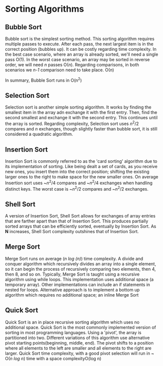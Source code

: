 # Sorting Algorithms

## Bubble Sort
Bubble sort is the simplest sorting method.  This sorting algorithm requires multiple passes to execute.  After each pass, the next largest item is in the correct position (bubbles up).  It can be costly regarding time complexity. In the best case scenario, where an array is already sorted, we'll need a single pass O(1). In the worst case scenario, an array may be sorted in reverse order, we will need *n* passes O(*n*). Regarding comparisons, in both scenarios we *n-1* comparison need to take place.  O(*n*)

In summary, Bubble Sort runs in O(n<sup>2</sup>)
## Selection Sort
Selection sort is another simple sorting algorithm.  It works by finding the smallest item in the array adn exchange it with the first entry.  Then, find the second smallest and exchange it with the second entry.  This continues until the array is sorted.  Regarding complexity, Selection sort uses *n*<sup>2</sup>/2 compares and *n* exchanges,  though slightly faster than bubble sort, it is still considered a quadratic algorithm.

## Insertion Sort

Insertion Sort is commonly referred to as the 'card sorting' algorithm due to its implementation of sorting.  Like being dealt a set of cards, as you receive new ones, you insert them into the correct position; shifting the existing larger ones to the right to make space for the new smaller ones.  On average Insertion sort uses ~*n*<sup>2</sup>/4 compares and ~*n*<sup>2</sup>/4 exchanges when handling distinct keys.  The worst case is ~*n*<sup>2</sup>/2 compares and ~*n*<sup>2</sup>/2 exchanges. 

## Shell Sort

A version of Insertion Sort, Shell Sort allows for exchanges of array entries that are farther apart than that of Insertion Sort.   This produces partially sorted arrays that can be efficiently sorted, eventually by Insertion Sort. As  **N** increases, Shell Sort complexity outshines that of Insertion Sort.

## Merge Sort

Merge Sort runs on average (*n log (n)*) time complexity.  A divide and conquer algorithm which recursively divides an array into a single element, so it can begin the process of recursively comparing two elements, then 4, then 8, and so on.  Typically, Merge Sort is taught using a recursive algorithm using while loops.  This implementation uses additional space (a temporary array). Other implementations can include an if statements in nested for loops.  Alternative approach is to implement a bottom up algorithm which requires no additional space; an inline Merge Sort

## Quick Sort

Quick Sort is an in place recursive sorting algorithm which uses no additional space.  Quick Sort is the most commonly implemented version of sorting in most programming languages.  Using a 'pivot', the array is partitioned into two.  Different variations of this algorithm use alternative pivot starting points(beginning, middle, end).  The pivot shifts to a position where all elements to the left are smaller and all elements to the right are larger.  Quick Sort time complexity, with a good pivot selection will run in ~ O(*n log n*) time with a space complexityO(log n)